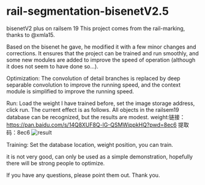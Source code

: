 # rail-segmentation-bisenetV2.5
bisenetV2 plus on railsem 19
This project comes from the rail-marking, thanks to @xmla15.

Based on the bisenet he gave, he modified it with a few minor changes and corrections. It ensures that the project can be trained and run smoothly, and some new modules are added to improve the speed of operation (although it does not seem to have done so...).

Optimization: The convolution of detail branches is replaced by deep separable convolution to improve the running speed, and the context module is simplified to improve the running speed.

Run: Load the weight I have trained before, set the image storage address, click run. The current effect is as follows. All objects in the railsem19 database can be recognized, but the results are modest.
weight:链接：https://pan.baidu.com/s/14Q8XUF8Q-lG-QSMWippkHQ?pwd=8ec6  提取码：8ec6
![result](https://github.com/lmcggg/rail-segmentation-bisenetV2.5/assets/78005712/1cda69b8-f1de-4b0b-bb72-5cac44694e63)

Training: Set the database location, weight position, you can train.

it is not very good, can only be used as a simple demonstration, hopefully there will be strong people to optimize.

If you have any questions, please point them out. Thank you.
